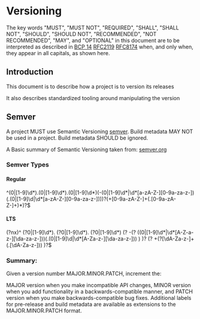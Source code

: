 # Versioning

The key words "MUST", "MUST NOT", "REQUIRED", "SHALL", "SHALL NOT", "SHOULD", "SHOULD NOT", "RECOMMENDED", "NOT RECOMMENDED", "MAY", and "OPTIONAL" in this document are to be interpreted as described in [BCP 14](https://tools.ietf.org/html/bcp14) [RFC2119](https://tools.ietf.org/html/rfc2119) [RFC8174](https://tools.ietf.org/html/rfc8174) when, and only when, they appear in all capitals, as shown here.

## Introduction

This document is to describe how a project is to version its releases

It also describes standardized tooling around manipulating the version

## Semver

A project MUST use Semantic Versioning [semver](https://semver.org). Build metadata MAY NOT be used in a project. Build metadata SHOULD be ignored.

A Basic summary of Semantic Versioning taken from: [semver.org](https://semver.org)

### Semver Types

#### Regular

^(0|[1-9]\d*).(0|[1-9]\d*).(0|[1-9]\d*)(-(0|[1-9]\d*|\d*[a-zA-Z-][0-9a-za-z-])(.(0|[1-9]\d|\d*[a-zA-Z-][0-9a-za-z-])))?(+[0-9a-zA-Z-]+(.[0-9a-zA-Z-]+)\*)?\$

#### LTS

(?nx)^ (?0|[1-9]\d*). (?0|[1-9]\d*). (?0|[1-9]\d*) (? -(? ((0|[1-9]\d*|\d*[A-Z-a-z-][\da-za-z-]))(.(0|[1-9]\d|\d*[A-Za-z-][\da-za-z-])) ) )? (? +(?[\dA-Za-z-]+(.[\dA-Za-z-])) )?\$

### Summary:

Given a version number MAJOR.MINOR.PATCH, increment the:

MAJOR version when you make incompatible API changes,
MINOR version when you add functionality in a backwards-compatible manner, and
PATCH version when you make backwards-compatible bug fixes.
Additional labels for pre-release and build metadata are available as extensions to the MAJOR.MINOR.PATCH format.
